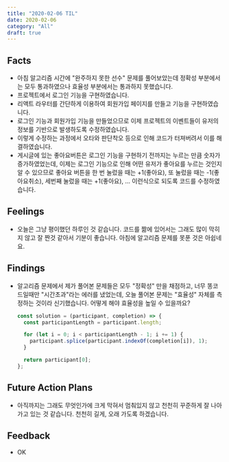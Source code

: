 ```yaml
---
title: "2020-02-06 TIL"
date: 2020-02-06
category: "All"
draft: true
---
```


## Facts

- 아침 알고리즘 시간에 "완주하지 못한 선수" 문제를 풀어보았는데 정확성 부분에서는 모두 통과하였으나 효율성 부분에서는 통과하지 못했습니다.
- 프로젝트에서 로그인 기능을 구현하였습니다.
- 리액트 라우터를 간단하게 이용하여 회원가입 페이지를 만들고 기능을 구현하였습니다.
- 로그인 기능과 회원가입 기능을 만들었으므로 이제 프로젝트의 이벤트들이 유저의 정보를 기반으로 발생하도록 수정하였습니다.
- 이렇게 수정하는 과정에서 오타와 판단착오 등으로 인해 코드가 터져버려서 이를 해결하였습니다.
- 게시글에 있는 좋아요버튼은 로그인 기능을 구현하기 전까지는 누르는 만큼 숫자가 증가하였었는데, 이제는 로그인 기능으로 인해 어떤 유저가 좋아요를 누르는 것인지 알 수 있으므로 좋아요 버튼을 한 번 눌렀을 때는 +1(좋아요), 또 눌렀을 때는 -1(좋아요취소), 세번째 눌렀을 때는 +1(좋아요), ... 이런식으로 되도록 코드를 수정하였습니다.

## Feelings

- 오늘은 그냥 평이했던 하루인 것 같습니다. 코드를 짦에 있어서는 그래도 많이 막히지 않고 잘 짠것 같아서 기분이 좋습니다. 아침에 알고리즘 문제를 못푼 것은 아쉽네요.

## Findings

- 알고리즘 문제에서 제가 풀어본 문제들은 모두 "정확성" 만을 채점하고, 너무 똥코드일때만 "시간초과"라는 에러를 냈었는데, 오늘 풀어본 문제는 "효율성" 자체를 측정하는 것이라 신기했습니다. 어떻게 해야 효율성을 높일 수 있을까요?

  ```javascript
  const solution = (participant, completion) => {
    const participantLength = participant.length;

    for (let i = 0; i < participantLength - 1; i += 1) {
      participant.splice(participant.indexOf(completion[i]), 1);
    }

    return participant[0];
  };
  ```

## Future Action Plans

- 아직까지는 그래도 무엇인가에 크게 막혀서 멈춰있지 않고 천천히 꾸준하게 잘 나아가고 있는 것 같습니다. 천천히 길게, 오래 가도록 하겠습니다.

## Feedback

- OK
